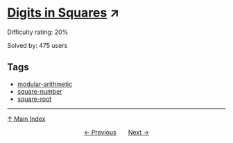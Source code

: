 # [Digits in Squares](https://projecteuler.net/problem=817) ↗️

Difficulty rating: 20%

Solved by: 475 users
## Tags

- [modular-arithmetic](../tags/modular-arithmetic.md)
- [square-number](../tags/square-number.md)
- [square-root](../tags/square-root.md)



---

[↑ Main Index](../README.md)


<div align=center><a href='816.md'>← Previous</a> &nbsp;&nbsp; &nbsp;&nbsp;  <a href='818.md'>Next →</a></div>
